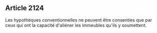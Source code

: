 Article 2124
----
Les hypothèques conventionnelles ne peuvent être consenties que par ceux qui ont
la capacité d'aliéner les immeubles qu'ils y soumettent.
